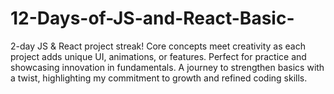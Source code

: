 # 12-Days-of-JS-and-React-Basic-
2-day JS &amp; React project streak! Core concepts meet creativity as each project adds unique UI, animations, or features. Perfect for practice and showcasing innovation in fundamentals. A journey to strengthen basics with a twist, highlighting my commitment to growth and refined coding skills.
